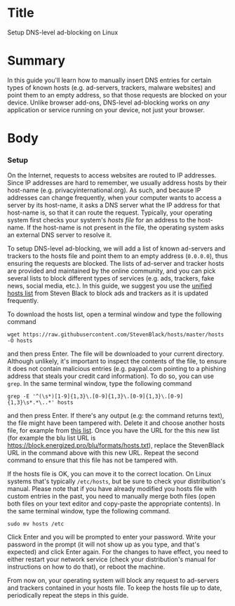 # Title #
Setup DNS-level ad-blocking on Linux

# Summary #
In this guide you'll learn how to manually insert DNS entries for certain types of known hosts (e.g. ad-servers, trackers, malware websites) and point them to an empty address, so that those requests are blocked on your device. Unlike browser add-ons, DNS-level ad-blocking works on *any* application or service running on your device, not just your browser. 

# Body #

### Setup ###
On the Internet, requests to access websites are routed to IP addresses. Since IP addresses are hard to remember, we usually address hosts by their host-name (e.g. privacyinternational.org). As such, and because IP addresses can change frequently, when your computer wants to access a server by its host-name, it asks a DNS server what the IP address for that host-name is, so that it can route the request. Typically, your operating system first checks your system's *hosts file* for an address to the host-name. If the host-name is not present in the file, the operating system asks an external DNS server to resolve it.

To setup DNS-level ad-blocking, we will add a list of known ad-servers and trackers to the hosts file and point them to an empty address (`0.0.0.0`), thus ensuring the requests are blocked. The lists of ad-server and tracker hosts are provided and maintained by the online community, and you can pick several lists to block different types of services (e.g. ads, trackers, fake news, social media, etc.). In this guide, we suggest you use the [unified hosts list][1] from Steven Black to block ads and trackers as it is updated frequently.

To download the hosts list, open a terminal window and type the following command

```wget https://raw.githubusercontent.com/StevenBlack/hosts/master/hosts -O hosts ```

and then press Enter. The file will be downloaded to your current directory. Although unlikely, it's important to inspect the contents of the file, to ensure it does not contain malicious entries (e.g. paypal.com pointing to a phishing address that steals your credit card information). To do so, you can use `grep`. In the same terminal window, type the following command

```grep -E '^(\s*)[1-9]{1,3}\.[0-9]{1,3}\.[0-9]{1,3}\.[0-9]{1,3}\s*.*\..*' hosts ```

and then press Enter. If there's any output (e.g: the command returns text), the file might have been tampered with. Delete it and choose another hosts file, for example from [this list](https://github.com/EnergizedProtection/block#formats). Once you have the URL for the this new list (for example the blu list URL is https://block.energized.pro/blu/formats/hosts.txt), replace the StevenBlack URL in the command above with this new URL. Repeat the second command to ensure that this file has not be tampered with.

If the hosts file is OK, you can move it to the correct location. On Linux systems that's typically `/etc/hosts`, but be sure to check your distribution's manual. Please note that if you have already modified you hosts file with custom entries in the past, you need to manually merge both files (open both files on your text editor and copy-paste the appropriate contents). In the same terminal window, type the following command.

```sudo mv hosts /etc ```

Click Enter and you will be prompted to enter your password. Write your password in the prompt (it will not show up as you type, and that's expected) and click Enter again. For the changes to have effect, you need to either restart your network service (check your distribution's manual for instructions on how to do that), or reboot the machine.

From now on, your operating system will block any request to ad-servers and trackers contained in your hosts file. To keep the hosts file up to date, periodically repeat the steps in this guide.

[1]: https://raw.githubusercontent.com/StevenBlack/hosts/master/hosts
